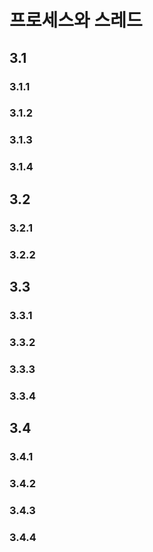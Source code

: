 # 프로세스와 스레드

## 3.1

### 3.1.1

### 3.1.2

### 3.1.3

### 3.1.4

## 3.2

### 3.2.1

### 3.2.2

## 3.3

### 3.3.1

### 3.3.2

### 3.3.3

### 3.3.4

## 3.4

### 3.4.1

### 3.4.2

### 3.4.3

### 3.4.4
